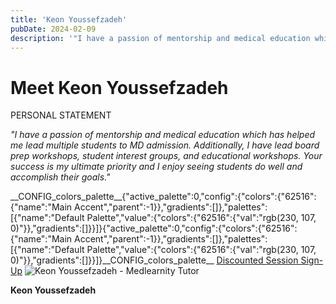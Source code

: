 ```yaml
---
title: 'Keon Youssefzadeh'
pubDate: 2024-02-09
description: '"I have a passion of mentorship and medical education which has helped me lead multiple students to MD admission. Additionally, I have lead board prep work'
---
```


# Meet Keon Youssefzadeh

PERSONAL STATEMENT

_"I have a passion of mentorship and medical education which has helped me lead multiple students to MD admission. Additionally, I have lead board prep workshops, student interest groups, and educational workshops. Your success is my ultimate priority and I enjoy seeing students do well and accomplish their goals."_

\_\_CONFIG_colors_palette\_\_{"active_palette":0,"config":{"colors":{"62516":{"name":"Main Accent","parent":-1}},"gradients":\[\]},"palettes":\[{"name":"Default Palette","value":{"colors":{"62516":{"val":"rgb(230, 107, 0)"}},"gradients":\[\]}}\]}{"active_palette":0,"config":{"colors":{"62516":{"name":"Main Accent","parent":-1}},"gradients":\[\]},"palettes":\[{"name":"Default Palette","value":{"colors":{"62516":{"val":"rgb(230, 107, 0)"}},"gradients":\[\]}}\]}\_\_CONFIG_colors_palette\_\_ [Discounted Session Sign-Up](/purchase-discounted-session/) ![Keon Youssefzadeh - Medlearnity Tutor](https://i2xfwztd2ksbegse.public.blob.vercel-storage.com/wp/2024/02/Keon-Youssefzadeh.webp 'Keon Youssefzadeh')

**Keon Youssefzadeh**
